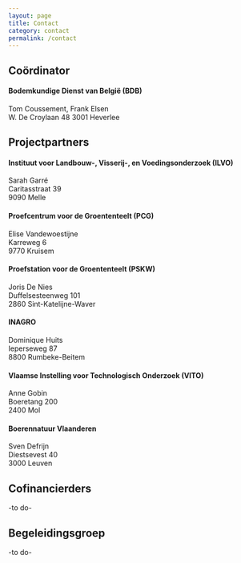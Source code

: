 ```yaml
---
layout: page
title: Contact
category: contact
permalink: /contact
---
```


## Coördinator
#### Bodemkundige Dienst van België (BDB)
Tom Coussement, Frank Elsen   
W. De Croylaan 48 
3001 Heverlee  

## Projectpartners
#### Instituut voor Landbouw-, Visserij-, en Voedingsonderzoek (ILVO)

Sarah Garré  
Caritasstraat 39  
9090 Melle  

#### Proefcentrum voor de Groententeelt (PCG)

Elise Vandewoestijne   
Karreweg 6  
9770 Kruisem  

#### Proefstation voor de Groententeelt (PSKW)

Joris De Nies  
Duffelsesteenweg 101  
2860 Sint-Katelijne-Waver  

#### INAGRO

Dominique Huits  
Ieperseweg 87   
8800 Rumbeke-Beitem  

#### Vlaamse Instelling voor Technologisch Onderzoek (VITO)

Anne Gobin  
Boeretang 200  
2400 Mol  

#### Boerennatuur Vlaanderen

Sven Defrijn  
Diestsevest 40  
3000 Leuven  

## Cofinancierders

-to do-

## Begeleidingsgroep

-to do-